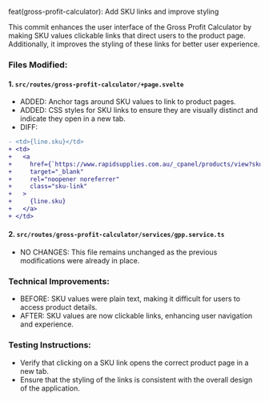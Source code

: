 feat(gross-profit-calculator): Add SKU links and improve styling

This commit enhances the user interface of the Gross Profit Calculator by making SKU values clickable links that direct users to the product page. Additionally, it improves the styling of these links for better user experience.

### Files Modified:

#### 1. `src/routes/gross-profit-calculator/+page.svelte`
   - ADDED: Anchor tags around SKU values to link to product pages.
   - ADDED: CSS styles for SKU links to ensure they are visually distinct and indicate they open in a new tab.
   - DIFF:
   ```diff
   - <td>{line.sku}</td>
   + <td>
   +   <a 
   +     href={`https://www.rapidsupplies.com.au/_cpanel/products/view?sku=${line.sku}`} 
   +     target="_blank"
   +     rel="noopener noreferrer"
   +     class="sku-link"
   +   >
   +     {line.sku}
   +   </a>
   + </td>
   ```

#### 2. `src/routes/gross-profit-calculator/services/gpp.service.ts`
   - NO CHANGES: This file remains unchanged as the previous modifications were already in place.

### Technical Improvements:
- BEFORE: SKU values were plain text, making it difficult for users to access product details.
- AFTER: SKU values are now clickable links, enhancing user navigation and experience.

### Testing Instructions:
- Verify that clicking on a SKU link opens the correct product page in a new tab.
- Ensure that the styling of the links is consistent with the overall design of the application.

